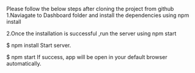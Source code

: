 Please follow the below steps after cloning the project from github
1.Naviagate to Dashboard folder and install the dependencies using npm install


2.Once the installation is successful ,run the server using npm start

$ npm install
Start server.

$ npm start
If success, app will be open in your default browser automatically.
